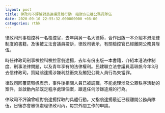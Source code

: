 ```yaml
---
layout: post
title: 律政司不評論對翁達揚具體行動　指對方已離公務員隊伍
date: 2020-09-10 22:55:32.000000000 +08:00
categories: rthk
---
```


律政司刑事檢控科一名檢控官，去年與另一名大律師，合作出版一本介紹本港法律制度的書籍，及後被立法會議員投訴，律政司表示，有關檢控官已經離開公務員隊伍。

時任律政司刑事檢控科檢控官翁達揚，去年有份出版一本書籍，介紹本港法律制度、刑事法律問題，以及青年享有的法律權利。民建聯立法會議員葛珮帆今年3月去信律政司，質疑翁達揚涉嫌利益衝突及觸犯公職人員行為失當罪。

律政司回覆葛珮帆表示，事件後相關人員已被調職，不能處理涉及公眾秩序活動的案件，並啟動內部既定程序處理個案，跟進任何涉嫌違規的行為。

律政司不評論曾經對翁達揚採取的具體行動，又指翁達揚最近已經離開公務員隊伍，日後亦會審慎處理律政司內，每宗外間工作的申請。
